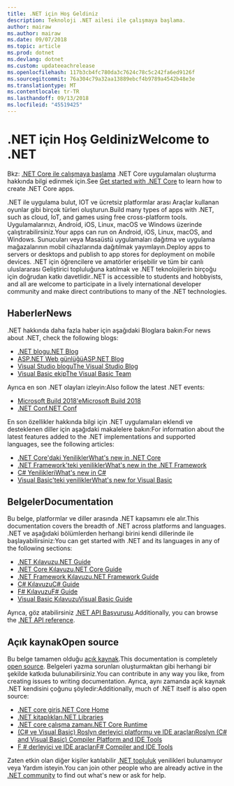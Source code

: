 ```yaml
---
title: .NET için Hoş Geldiniz
description: Teknoloji .NET ailesi ile çalışmaya başlama.
author: mairaw
ms.author: mairaw
ms.date: 09/07/2018
ms.topic: article
ms.prod: dotnet
ms.devlang: dotnet
ms.custom: updateeachrelease
ms.openlocfilehash: 117b3cb4fc780da3c7624c78c5c242fa6ed9126f
ms.sourcegitcommit: 76a304c79a32aa13889ebcf4b9789a4542b48e3e
ms.translationtype: MT
ms.contentlocale: tr-TR
ms.lasthandoff: 09/13/2018
ms.locfileid: "45519425"
---
```

# <a name="welcome-to-net"></a><span data-ttu-id="c0107-103">.NET için Hoş Geldiniz</span><span class="sxs-lookup"><span data-stu-id="c0107-103">Welcome to .NET</span></span>

<span data-ttu-id="c0107-104">Bkz: [.NET Core ile çalışmaya başlama](core/get-started.md) .NET Core uygulamaları oluşturma hakkında bilgi edinmek için.</span><span class="sxs-lookup"><span data-stu-id="c0107-104">See [Get started with .NET Core](core/get-started.md) to learn how to create .NET Core apps.</span></span>

<span data-ttu-id="c0107-105">.NET ile uygulama bulut, IOT ve ücretsiz platformlar arası Araçlar kullanan oyunlar gibi birçok türleri oluşturun.</span><span class="sxs-lookup"><span data-stu-id="c0107-105">Build many types of apps with .NET, such as cloud, IoT, and games using free cross-platform tools.</span></span> <span data-ttu-id="c0107-106">Uygulamalarınızı, Android, iOS, Linux, macOS ve Windows üzerinde çalıştırabilirsiniz.</span><span class="sxs-lookup"><span data-stu-id="c0107-106">Your apps can run on Android, iOS, Linux, macOS, and Windows.</span></span> <span data-ttu-id="c0107-107">Sunucuları veya Masaüstü uygulamaları dağıtma ve uygulama mağazalarının mobil cihazlarında dağıtılmak yayımlayın.</span><span class="sxs-lookup"><span data-stu-id="c0107-107">Deploy apps to servers or desktops and publish to app stores for deployment on mobile devices.</span></span> <span data-ttu-id="c0107-108">.NET için öğrencilere ve amatörler erişebilir ve tüm bir canlı uluslararası Geliştirici topluluğuna katılmak ve .NET teknolojilerin birçoğu için doğrudan katkı davetlidir.</span><span class="sxs-lookup"><span data-stu-id="c0107-108">.NET is accessible to students and hobbyists, and all are welcome to participate in a lively international developer community and make direct contributions to many of the .NET technologies.</span></span>

## <a name="news"></a><span data-ttu-id="c0107-109">Haberler</span><span class="sxs-lookup"><span data-stu-id="c0107-109">News</span></span>

<span data-ttu-id="c0107-110">.NET hakkında daha fazla haber için aşağıdaki Bloglara bakın:</span><span class="sxs-lookup"><span data-stu-id="c0107-110">For news about .NET, check the following blogs:</span></span>

- [<span data-ttu-id="c0107-111">.NET blogu</span><span class="sxs-lookup"><span data-stu-id="c0107-111">.NET Blog</span></span>](https://blogs.msdn.microsoft.com/dotnet/)
- [<span data-ttu-id="c0107-112">ASP.NET Web günlüğü</span><span class="sxs-lookup"><span data-stu-id="c0107-112">ASP.NET Blog</span></span>](https://blogs.msdn.microsoft.com/webdev/)
- [<span data-ttu-id="c0107-113">Visual Studio blogu</span><span class="sxs-lookup"><span data-stu-id="c0107-113">The Visual Studio Blog</span></span>](https://blogs.msdn.microsoft.com/visualstudio/)
- [<span data-ttu-id="c0107-114">Visual Basic ekip</span><span class="sxs-lookup"><span data-stu-id="c0107-114">The Visual Basic Team</span></span>](https://blogs.msdn.microsoft.com/vbteam/)

<span data-ttu-id="c0107-115">Ayrıca en son .NET olayları izleyin:</span><span class="sxs-lookup"><span data-stu-id="c0107-115">Also follow the latest .NET events:</span></span>

- [<span data-ttu-id="c0107-116">Microsoft Build 2018'e</span><span class="sxs-lookup"><span data-stu-id="c0107-116">Microsoft Build 2018</span></span>](https://channel9.msdn.com/Events/Build/2018)
- [<span data-ttu-id="c0107-117">.NET Conf</span><span class="sxs-lookup"><span data-stu-id="c0107-117">.NET Conf</span></span>](https://www.dotnetconf.net/)

<span data-ttu-id="c0107-118">En son özellikler hakkında bilgi için .NET uygulamaları eklendi ve desteklenen diller için aşağıdaki makalelere bakın:</span><span class="sxs-lookup"><span data-stu-id="c0107-118">For information about the latest features added to the .NET implementations and supported languages, see the following articles:</span></span>

- [<span data-ttu-id="c0107-119">​.NET Core'daki Yenilikler</span><span class="sxs-lookup"><span data-stu-id="c0107-119">What's new in .NET Core</span></span>](core/whats-new/index.md)
- [<span data-ttu-id="c0107-120">.NET Framework'teki yenilikler</span><span class="sxs-lookup"><span data-stu-id="c0107-120">What's new in the .NET Framework</span></span>](framework/whats-new/index.md)
- [<span data-ttu-id="c0107-121">C# Yenilikleri</span><span class="sxs-lookup"><span data-stu-id="c0107-121">What's new in C#</span></span>](csharp/whats-new/index.md)
- [<span data-ttu-id="c0107-122">Visual Basic'teki yenilikler</span><span class="sxs-lookup"><span data-stu-id="c0107-122">What's new for Visual Basic</span></span>](visual-basic/getting-started/whats-new.md)

## <a name="documentation"></a><span data-ttu-id="c0107-123">Belgeler</span><span class="sxs-lookup"><span data-stu-id="c0107-123">Documentation</span></span>

<span data-ttu-id="c0107-124">Bu belge, platformlar ve diller arasında .NET kapsamını ele alır.</span><span class="sxs-lookup"><span data-stu-id="c0107-124">This documentation covers the breadth of .NET across platforms and languages.</span></span>  <span data-ttu-id="c0107-125">.NET ve aşağıdaki bölümlerden herhangi birini kendi dillerinde ile başlayabilirsiniz:</span><span class="sxs-lookup"><span data-stu-id="c0107-125">You can get started with .NET and its languages in any of the following sections:</span></span>

- [<span data-ttu-id="c0107-126">.NET Kılavuzu</span><span class="sxs-lookup"><span data-stu-id="c0107-126">.NET Guide</span></span>](standard/index.md)
- [<span data-ttu-id="c0107-127">.NET Core Kılavuzu</span><span class="sxs-lookup"><span data-stu-id="c0107-127">.NET Core Guide</span></span>](core/index.md)
- [<span data-ttu-id="c0107-128">.NET Framework Kılavuzu</span><span class="sxs-lookup"><span data-stu-id="c0107-128">.NET Framework Guide</span></span>](framework/index.md)
- [<span data-ttu-id="c0107-129">C# Kılavuzu</span><span class="sxs-lookup"><span data-stu-id="c0107-129">C# Guide</span></span>](csharp/index.md)
- [<span data-ttu-id="c0107-130">F# Kılavuzu</span><span class="sxs-lookup"><span data-stu-id="c0107-130">F# Guide</span></span>](fsharp/index.md)
- [<span data-ttu-id="c0107-131">Visual Basic Kılavuzu</span><span class="sxs-lookup"><span data-stu-id="c0107-131">Visual Basic Guide</span></span>](visual-basic/index.md)

<span data-ttu-id="c0107-132">Ayrıca, göz atabilirsiniz [.NET API Başvurusu](/dotnet/api).</span><span class="sxs-lookup"><span data-stu-id="c0107-132">Additionally, you can browse the [.NET API reference](/dotnet/api).</span></span>

## <a name="open-source"></a><span data-ttu-id="c0107-133">Açık kaynak</span><span class="sxs-lookup"><span data-stu-id="c0107-133">Open source</span></span>

<span data-ttu-id="c0107-134">Bu belge tamamen olduğu [açık kaynak](https://github.com/dotnet/docs).</span><span class="sxs-lookup"><span data-stu-id="c0107-134">This documentation is completely [open source](https://github.com/dotnet/docs).</span></span> <span data-ttu-id="c0107-135">Belgeleri yazma sorunları oluşturmaktan gibi herhangi bir şekilde katkıda bulunabilirsiniz.</span><span class="sxs-lookup"><span data-stu-id="c0107-135">You can contribute in any way you like, from creating issues to writing documentation.</span></span>  <span data-ttu-id="c0107-136">Ayrıca, aynı zamanda açık kaynak .NET kendisini çoğunu şöyledir:</span><span class="sxs-lookup"><span data-stu-id="c0107-136">Additionally, much of .NET itself is also open source:</span></span>

- [<span data-ttu-id="c0107-137">.NET core giriş</span><span class="sxs-lookup"><span data-stu-id="c0107-137">.NET Core Home</span></span>](https://github.com/dotnet/core)
- [<span data-ttu-id="c0107-138">.NET kitaplıkları</span><span class="sxs-lookup"><span data-stu-id="c0107-138">.NET Libraries</span></span>](https://github.com/dotnet/corefx)
- [<span data-ttu-id="c0107-139">.NET core çalışma zamanı</span><span class="sxs-lookup"><span data-stu-id="c0107-139">.NET Core Runtime</span></span>](https://github.com/dotnet/coreclr)
- [<span data-ttu-id="c0107-140">(C# ve Visual Basic) Roslyn derleyici platformu ve IDE araçları</span><span class="sxs-lookup"><span data-stu-id="c0107-140">Roslyn (C# and Visual Basic) Compiler Platform and IDE Tools</span></span>](https://github.com/dotnet/roslyn)
- [<span data-ttu-id="c0107-141">F # derleyici ve IDE araçları</span><span class="sxs-lookup"><span data-stu-id="c0107-141">F# Compiler and IDE Tools</span></span>](https://github.com/microsoft/visualfsharp)

<span data-ttu-id="c0107-142">Zaten etkin olan diğer kişiler katılabilir [.NET topluluk](https://www.microsoft.com/net/community) yenilikleri bulunamıyor veya Yardım isteyin.</span><span class="sxs-lookup"><span data-stu-id="c0107-142">You can join other people who are already active in the [.NET community](https://www.microsoft.com/net/community) to find out what's new or ask for help.</span></span>
